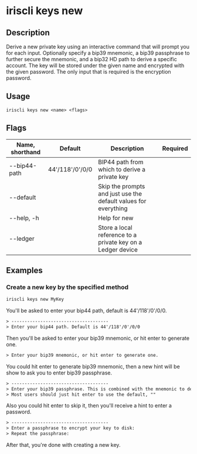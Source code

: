 # iriscli keys new

## Description

Derive a new private key using an interactive command that will prompt you for each input.
Optionally specify a bip39 mnemonic, a bip39 passphrase to further secure the mnemonic,
and a bip32 HD path to derive a specific account. The key will be stored under the given name
and encrypted with the given password. The only input that is required is the encryption password.

## Usage

```
iriscli keys new <name> <flags>
```

## Flags

| Name, shorthand | Default           | Description                                                     | Required |
| --------------- | ----------------- | --------------------------------------------------------------- | -------- |
| --bip44-path    | 44'/118'/0'/0/0   | BIP44 path from which to derive a private key                   |          |
| --default       |                   | Skip the prompts and just use the default values for everything |          |
| --help, -h      |                   | Help for new                                                    |          |
| --ledger        |                   | Store a local reference to a private key on a Ledger device     |          |

## Examples

### Create a new key by the specified method

```bash
iriscli keys new MyKey
```

You'll be asked to enter your bip44 path, default is 44'/118'/0'/0/0.

```txt
> -------------------------------------
> Enter your bip44 path. Default is 44'/118'/0'/0/0
```

Then you'll be asked to enter your bip39 mnemonic, or hit enter to generate one.

```txt
> Enter your bip39 mnemonic, or hit enter to generate one.
```

You could hit enter to generate bip39 mnemonic, then a new hint will be show to ask you to enter bip39 passphrase.

```txt
> -------------------------------------
> Enter your bip39 passphrase. This is combined with the mnemonic to derive the seed
> Most users should just hit enter to use the default, ""
```

Also you could hit enter to skip it, then you'll receive a hint to enter a password.

```txt
> -------------------------------------
> Enter a passphrase to encrypt your key to disk:
> Repeat the passphrase:
```

After that, you're done with creating a new key.
